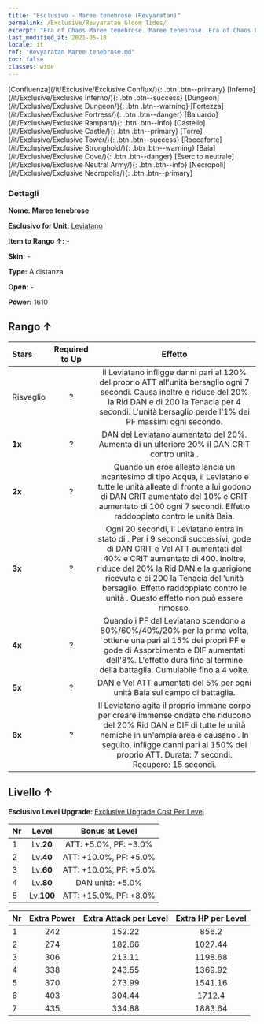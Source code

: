 ```yaml
---
title: "Esclusivo - Maree tenebrose (Revyaratan)"
permalink: /Exclusive/Revyaratan Gloom Tides/
excerpt: "Era of Chaos Maree tenebrose. Maree tenebrose. Era of Chaos Esclusivo Maree tenebrose. Leviatano Esclusivo."
last_modified_at: 2021-05-18
locale: it
ref: "Revyaratan Maree tenebrose.md"
toc: false
classes: wide
---
```

 [Confluenza](/it/Exclusive/Exclusive Conflux/){: .btn .btn--primary} [Inferno](/it/Exclusive/Exclusive Inferno/){: .btn .btn--success} [Dungeon](/it/Exclusive/Exclusive Dungeon/){: .btn .btn--warning} [Fortezza](/it/Exclusive/Exclusive Fortress/){: .btn .btn--danger} [Baluardo](/it/Exclusive/Exclusive Rampart/){: .btn .btn--info} [Castello](/it/Exclusive/Exclusive Castle/){: .btn .btn--primary} [Torre](/it/Exclusive/Exclusive Tower/){: .btn .btn--success} [Roccaforte](/it/Exclusive/Exclusive Stronghold/){: .btn .btn--warning} [Baia](/it/Exclusive/Exclusive Cove/){: .btn .btn--danger} [Esercito neutrale](/it/Exclusive/Exclusive Neutral Army/){: .btn .btn--info} [Necropoli](/it/Exclusive/Exclusive Necropolis/){: .btn .btn--primary} 

### Dettagli
 **Nome: Maree tenebrose** 

 **Esclusivo for Unit:** [Leviatano](/it/units/Revyaratan/) 

 **Item to Rango ↑:** -

 **Skin:** -

 **Type:** A distanza

 **Open:** -

 **Power:** 1610

## Rango ↑

  |     Stars    |  Required to Up | Effetto |
  |:-------------|:---------------:|:---------------:|
  |  Risveglio  | ? | <Profumo di sangue> Il Leviatano infligge danni pari al 120% del proprio ATT all'unità bersaglio ogni 7 secondi. Causa inoltre <Sanguinamento> e riduce del 20% la Rid DAN e di 200 la Tenacia per 4 secondi. L'unità bersaglio perde l'1% dei PF massimi ogni secondo. |
  | **1x** <i class="fas fa-star"/> | ? | DAN del Leviatano aumentato del 20%. Aumenta di un ulteriore 20% il DAN CRIT contro unità <rallentate>. |
  | **2x** <i class="fas fa-star"/> | ? | Quando un eroe alleato lancia un incantesimo di tipo Acqua, il Leviatano e tutte le unità alleate di fronte a lui godono di DAN CRIT aumentato del 10% e CRIT aumentato di 100 ogni 7 secondi. Effetto raddoppiato contro le unità Baia. |
  | **3x** <i class="fas fa-star"/> | ? | <Morsi frenetici> Ogni 20 secondi, il Leviatano entra in stato di <Morsi frenetici>. Per i 9 secondi successivi, gode di DAN CRIT e Vel ATT aumentati del 40% e CRIT aumentato di 400. Inoltre, riduce del 20% la Rid DAN e la guarigione ricevuta e di 200 la Tenacia dell'unità bersaglio. Effetto raddoppiato contro le unità <rallentate>. Questo effetto non può essere rimosso. |
  | **4x** <i class="fas fa-star"/> | ? | Quando i PF del Leviatano scendono a 80%/60%/40%/20% per la prima volta, ottiene una <bolla> pari al 15% dei propri PF e gode di Assorbimento e DIF aumentati dell'8%. L'effetto dura fino al termine della battaglia. Cumulabile fino a 4 volte. |
  | **5x** <i class="fas fa-star"/> | ? | DAN e Vel ATT aumentati del 5% per ogni unità Baia sul campo di battaglia. |
  | **6x** <i class="fas fa-star"/> | ? | <Sepoltura abissale> Il Leviatano agita il proprio immane corpo per creare immense ondate che riducono del 20% Rid DAN e DIF di tutte le unità nemiche in un'ampia area e causano <Rallentamento>. In seguito, infligge danni pari al 150% del proprio ATT. Durata: 7 secondi. Recupero: 15 secondi. |


## Livello ↑
 **Esclusivo Level Upgrade:** [Exclusive Upgrade Cost Per Level](/Exclusive/ExclusiveUpgradeCostPerLevel/)

  |  Nr  |   Level  | Bonus at Level |
  |:-----|:--------:|:--------------:|
  | 1 | Lv.**20** | ATT: +5.0%, PF: +3.0% |
  | 2 | Lv.**40** | ATT: +10.0%, PF: +5.0% |
  | 3 | Lv.**60** | ATT: +10.0%, PF: +5.0% |
  | 4 | Lv.**80** | DAN unità: +5.0% |
  | 5 | Lv.**100** | ATT: +15.0%, PF: +8.0% |


  |  Nr  |  Extra Power | Extra Attack per Level | Extra HP per Level |
  |:-----|:--------:|:--------:|:--------:|
  | 1 | 242 | 152.22 | 856.2 |
  | 2 | 274 | 182.66 | 1027.44 |
  | 3 | 306 | 213.11 | 1198.68 |
  | 4 | 338 | 243.55 | 1369.92 |
  | 5 | 370 | 273.99 | 1541.16 |
  | 6 | 403 | 304.44 | 1712.4 |
  | 7 | 435 | 334.88 | 1883.64 |


